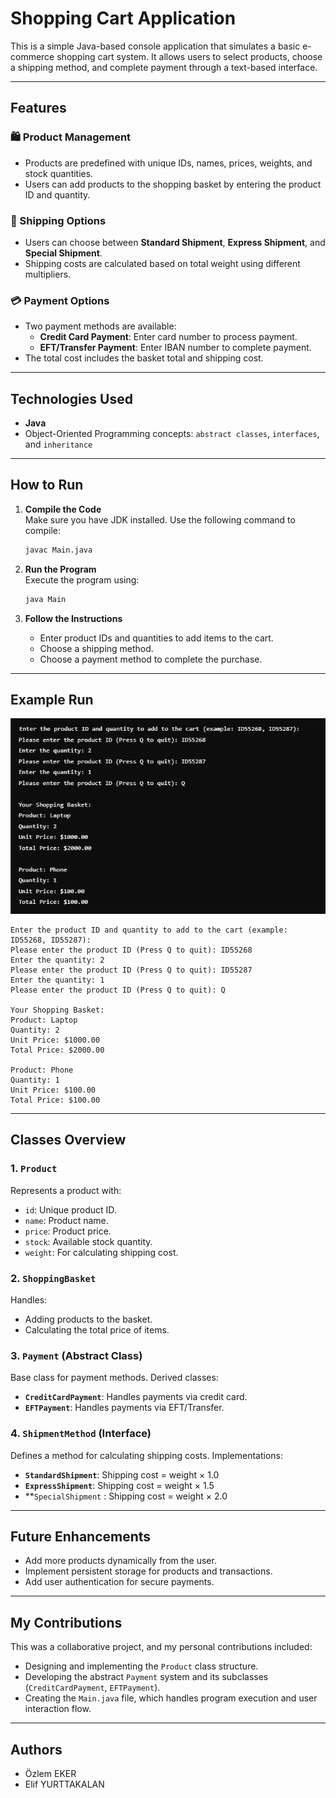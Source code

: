 
# Shopping Cart Application

This is a simple Java-based console application that simulates a basic e-commerce shopping cart system. It allows users to select products, choose a shipping method, and complete payment through a text-based interface.

---

## Features

### 🛍️ Product Management
- Products are predefined with unique IDs, names, prices, weights, and stock quantities.
- Users can add products to the shopping basket by entering the product ID and quantity.

### 🚚 Shipping Options
- Users can choose between **Standard Shipment**, **Express Shipment**, and **Special Shipment**.
- Shipping costs are calculated based on total weight using different multipliers.

### 💳 Payment Options
- Two payment methods are available:
  - **Credit Card Payment**: Enter card number to process payment.
  - **EFT/Transfer Payment**: Enter IBAN number to complete payment.
- The total cost includes the basket total and shipping cost.

---

## Technologies Used

- **Java**
- Object-Oriented Programming concepts: `abstract classes`, `interfaces`, and `inheritance`

---

## How to Run

1. **Compile the Code**  
   Make sure you have JDK installed. Use the following command to compile:
   ```bash
   javac Main.java
   ```

2. **Run the Program**  
   Execute the program using:
   ```bash
   java Main
   ```

3. **Follow the Instructions**  
   - Enter product IDs and quantities to add items to the cart.
   - Choose a shipping method.
   - Choose a payment method to complete the purchase.

---

## Example Run

![Example Run](example_run.png)

```text
Enter the product ID and quantity to add to the cart (example: ID55268, ID55287):
Please enter the product ID (Press Q to quit): ID55268
Enter the quantity: 2
Please enter the product ID (Press Q to quit): ID55287
Enter the quantity: 1
Please enter the product ID (Press Q to quit): Q

Your Shopping Basket:
Product: Laptop
Quantity: 2
Unit Price: $1000.00
Total Price: $2000.00

Product: Phone
Quantity: 1
Unit Price: $100.00
Total Price: $100.00
```

---

## Classes Overview

### 1. `Product`
Represents a product with:
- `id`: Unique product ID.
- `name`: Product name.
- `price`: Product price.
- `stock`: Available stock quantity.
- `weight`: For calculating shipping cost.

### 2. `ShoppingBasket`
Handles:
- Adding products to the basket.
- Calculating the total price of items.

### 3. `Payment` (Abstract Class)
Base class for payment methods. Derived classes:
- **`CreditCardPayment`**: Handles payments via credit card.
- **`EFTPayment`**: Handles payments via EFT/Transfer.

### 4. `ShipmentMethod` (Interface)
Defines a method for calculating shipping costs. Implementations:
- **`StandardShipment`**: Shipping cost = weight × 1.0
- **`ExpressShipment`**: Shipping cost = weight × 1.5
- **`SpecialShipment` : Shipping cost = weight × 2.0

---

## Future Enhancements

- Add more products dynamically from the user.
- Implement persistent storage for products and transactions.
- Add user authentication for secure payments.

---

## My Contributions

This was a collaborative project, and my personal contributions included:

- Designing and implementing the `Product` class structure.
- Developing the abstract `Payment` system and its subclasses (`CreditCardPayment`, `EFTPayment`).
- Creating the `Main.java` file, which handles program execution and user interaction flow.

---

## Authors

- Özlem EKER  
- Elif YURTTAKALAN
